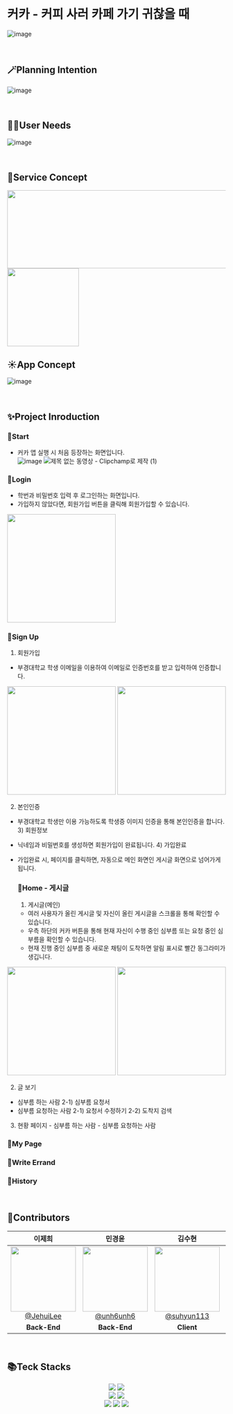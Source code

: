 # 커카 - 커피 사러 카페 가기 귀찮을 때
![image](https://github.com/user-attachments/assets/d2eee3be-8a5f-43e6-b308-762815fa2c8a)

<br>

## 🪄Planning Intention
![image](https://github.com/user-attachments/assets/a425ad3a-caba-4687-907b-92ce62468ce0)

<br>

## 🤷‍♂️User Needs
![image](https://github.com/user-attachments/assets/281df2a7-84d0-4eb0-b761-fb4370f0ec79)

<br>

## 🚨Service Concept
<img src="https://github.com/user-attachments/assets/c6707be5-10f3-4710-a229-36461d756637" width=550 height=180>
<img src="https://github.com/user-attachments/assets/ca8bd4c1-a3ff-45f3-ad2a-0c42e21ac27d" width=165 height=180>

<br>

## ☀️App Concept
![image](https://github.com/user-attachments/assets/3e18cfbe-ea15-4bb4-946b-5bc0a34a7054)

<br>

## ✨Project Inroduction
  ### 🌱Start
  - 커카 앱 실행 시 처음 등장하는 화면입니다.<br>
![image](https://github.com/user-attachments/assets/3450101d-355b-4ec4-b64e-b89a129c69e8)
![제목 없는 동영상 - Clipchamp로 제작 (1)](https://github.com/user-attachments/assets/5bc3c25f-a2aa-42b0-a1b4-450b77b94c6d)

  ### 🌱Login
  - 학번과 비밀번호 입력 후 로그인하는 화면입니다.
  - 가입하지 않았다면, 회원가입 버튼을 클릭해 회원가입할 수 있습니다.
<img src="https://github.com/user-attachments/assets/08430b48-76fd-4476-9b24-df8623d60ee5" width=250>

  ### 🌱Sign Up
  1) 회원가입
- 부경대학교 학생 이메일을 이용하여 이메일로 인증번호를 받고 입력하여 인증합니다.
<img src="https://github.com/user-attachments/assets/d3c84d9f-7547-4045-a668-5a2fbe1b1ba4" width=250>
<img src="https://github.com/user-attachments/assets/e6aa6226-052b-49ac-b410-57a44e4bca0e" width=250>
  
  2) 본인인증
- 부경대학교 학생만 이용 가능하도록 학생증 이미지 인증을 통해 본인인증을 합니다.
  3) 회원정보
- 닉네임과 비밀번호를 생성하면 회원가입이 완료됩니다.
  4) 가입완료
- 가입완료 시, 페이지를 클릭하면, 자동으로 메인 화면인 게시글 화면으로 넘어가게 됩니다.



  ### 🌱Home - 게시글
  1) 게시글(메인)
  - 여러 사용자가 올린 게시글 및 자신이 올린 게시글을 스크롤을 통해 확인할 수 있습니다.
  - 우측 하단의 커카 버튼을 통해 현재 자신이 수행 중인 심부름 또는 요청 중인 심부름을 확인할 수 있습니다.
  - 현재 진행 중인 심부름 중 새로운 채팅이 도착하면 알림 표시로 빨간 동그라미가 생깁니다.
 <img src="https://github.com/user-attachments/assets/ab09e9d2-f135-4f6c-a480-4afaf9d7c9a1" width=250>
 <img src="https://github.com/user-attachments/assets/308c3a4b-bd54-4839-a58a-a769c3bf066e" width=250>
 
  2) 글 보기
   - 심부름 하는 사람
    2-1) 심부름 요청서
   - 심부름 요청하는 사람
    2-1) 요청서 수정하기
    2-2) 도착지 검색

  3) 현황 페이지
    - 심부름 하는 사람
    - 심부름 요청하는 사람

  ### 🌱My Page
  

  ### 🌱Write Errand

  ### 🌱History

<br>
</ul>

## 🐧Contributors
  
| **이제희** | **민경윤** | **김수현** | **이강민** | **정다은** |
| :------: |  :------: | :------: | :------: | :------: |
| [<img src="https://avatars.githubusercontent.com/JehuiLee" height=150 width=150> <br/> @JehuiLee](https://github.com/JehuiLee) | [<img src="https://avatars.githubusercontent.com/unh6unh6" height=150 width=150> <br/> @unh6unh6](https://github.com/unh6unh6) | [<img src="https://avatars.githubusercontent.com/suhyun113" height=150 width=150> <br/> @suhyun113](https://github.com/suhyun113) | [<img src="https://avatars.githubusercontent.com/mututu17" height=150 width=150> <br/> @mututu17](https://github.com/mututu17) | <br> [![쿼카캐](https://github.com/user-attachments/assets/6120253f-38e5-464b-8d89-4bc0020c8bb5) <br/> <br> 정다은]() |
| **Back-End** |  **Back-End** | **Client** | **Client** | **Design** |

</div>

<br>

## 📚Teck Stacks

<div align=center>
  
  <img src="https://img.shields.io/badge/flutter-02569B?style=for-the-badge&logo=flutter&logoColor=white">
  <img src="https://img.shields.io/badge/spring-6DB33F?style=for-the-badge&logo=spring&logoColor=white">

  <br>

  <img src="https://img.shields.io/badge/mariaDB-003545?style=for-the-badge&logo=mariaDB&logoColor=white">
  <img src="https://img.shields.io/badge/amazonaws-232F3E?style=for-the-badge&logo=amazonaws&logoColor=white">
  <br>

  <img src="https://img.shields.io/badge/github-181717?style=for-the-badge&logo=github&logoColor=white">
  <img src="https://img.shields.io/badge/git-F05032?style=for-the-badge&logo=git&logoColor=white">
  <img src="https://img.shields.io/badge/figma-F24E1E?style=for-the-badge&logo=figma&logoColor=white">
  
  <br>
</div>
